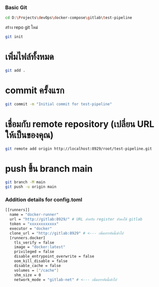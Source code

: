 ### Basic Git
```bash
cd D:\Projects\devOps\docker-compose\gitlab\test-pipeline
```
สร้าง repo git ใหม่
```bash
git init
```
# เพิ่มไฟล์ทั้งหมด
```bash
git add .
```
# commit ครั้งแรก
```bash
git commit -m "Initial commit for test-pipeline"
```
# เชื่อมกับ remote repository (เปลี่ยน URL ให้เป็นของคุณ)
```bash
git remote add origin http://localhost:8929/root/test-pipeline.git
```
# push ขึ้น branch main
```bash
git branch -M main
git push -u origin main
```

### Addition details for config.toml
```bash
[[runners]]
  name = "docker-runner"
  url = "http://gitlab:8929/" # URL สำหรับ register ยังคงใช้ gitlab
  token = "xxxxxxxxxxxx"
  executor = "docker"
  clone_url = "http://gitlab:8929" # <--- เพิ่มบรรทัดนี้เข้าไป
  [runners.docker]
    tls_verify = false
    image = "docker:latest"
    privileged = false
    disable_entrypoint_overwrite = false
    oom_kill_disable = false
    disable_cache = false
    volumes = ["/cache"]
    shm_size = 0
    network_mode = "gitlab-net" # <--- เพิ่มบรรทัดนี้เข้าไป
```